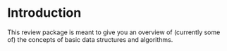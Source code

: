 # Introduction

This review package is meant to give you an overview of (currently some of) the concepts of basic data structures and algorithms.